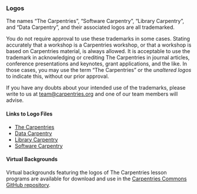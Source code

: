 ### Logos

The names “The Carpentries”, “Software Carpentry”, “Library Carpentry”, and “Data Carpentry”, and their associated logos are all trademarked.

You do not require approval to use these trademarks in some cases. Stating accurately that a workshop is a Carpentries workshop, or that a workshop is based on Carpentries material, is always allowed. It is acceptable to use the trademark in acknowledging or crediting The Carpentries in journal articles, conference presentations and keynotes, grant applications, and the like. In those cases, you may use the term “The Carpentries” or the *unaltered logos* to indicate this, without our prior approval.

If you have any doubts about your intended use of the trademarks, please write to us at team@carpentries.org and one of our team members will advise.

#### Links to Logo Files

* [The Carpentries](https://github.com/carpentries/logo)
* [Data Carpentry](https://github.com/datacarpentry/logos)
* [Library Carpentry](https://github.com/LibraryCarpentry/lc-styleguide/tree/master/logo)
* [Software Carpentry](https://github.com/swcarpentry/communications/tree/master/misc/logo)

#### Virtual Backgrounds
Virtual backgrounds featuring the logos of The Carpentries lesson programs are available for download and use in the [Carpentries Commons GitHub repository](https://github.com/carpentries/commons/tree/master/virtual-backgrounds).
